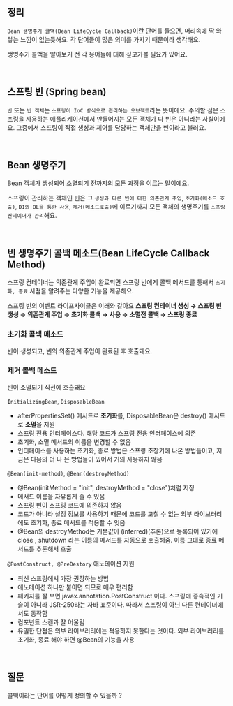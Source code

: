 ## 정리

`Bean 생명주기 콜백(Bean LifeCycle Callback)`이란 단어를 들으면, 머리속에 딱 와닿는 느낌이 없는듯해요. 각 단어들이 많은 의미를 가지기 때문이라 생각해요. 

생명주기 콜백을 알아보기 전 각 용어들에 대해 짚고가볼 필요가 있어요. 

<br>

## 스프링 빈 (Spring bean)

`빈` 또는 `빈 객체`는 `스프링이 IoC 방식으로 관리하는 오브젝트`라는 뜻이에요. 주의할 점은 스프링을 사용하는 애플리케이션에서 만들어지는 모든 객체가 다 빈은 아니라는 사실이에요. 그중에서 스프링이 직접 생성과 제어를 담당하는 객체만을 빈이라고 불러요.

<br>

## Bean 생명주기

Bean 객체가 생성되어 소멸되기 전까지의 모든 과정을 이르는 말이에요. 

스프링이 관리하는 객체인 빈은 그 `생성과 다른 빈에 대한 의존관계 주입`, `초기화(메소드 호출)`, `DI와 DL을 통한 사용`, `제거(메소드호출)`에 이르기까지 모든 객체의 생명주기를 `스프링 컨테이너가 관리`해요. 

<br>

## 빈 생명주기 콜백 메소드(Bean LifeCycle Callback Method)

스프링 컨테이너는 의존관계 주입이 완료되면 스프링 빈에게 콜백 메서드를 통해서 `초기화, 종료` 시점을 알려주는 다양한 기능을 제공해요. 

스프링 빈의 이벤트 라이프사이클은 이래와 같아요
**스프링 컨테이너 생성 → 스프링 빈 생성 → 의존관계 주입 → 초기화 콜백 → 사용 → 소멸전 콜백 → 스프링
종료**

### 초기화 콜백 메소드

빈이 생성되고, 빈의 의존관계 주입이 완료된 후 호출돼요.

### 제거 콜백 메소드

빈이 소멸되기 직전에 호출돼요 

`InitializingBean`, `DisposableBean`

- afterPropertiesSet() 메서드로 **초기화**를, DisposableBean은 destroy() 메서드로 **소멸**을 지원
- 스프링 전용 인터페이스다. 해당 코드가 스프링 전용 인터페이스에 의존
- 초기화, 소멸 메서드의 이름을 변경할 수 없음
- 인터페이스를 사용하는 초기화, 종료 방법은 스프링 초창기에 나온 방법들이고, 지금은 다음의 더 나 은 방법들이 있어서 거의 사용하지 않음

`@Bean(init-method)`, `@Bean(destroyMethod)`

- @Bean(initMethod = "init", destroyMethod = "close")처럼 지정
- 메서드 이름을 자유롭게 줄 수 있음
- 스프링 빈이 스프링 코드에 의존하지 않음
- 코드가 아니라 설정 정보를 사용하기 때문에 코드를 고칠 수 없는 외부 라이브러리에도 초기화, 종료 메서드를 적용할 수 잇음
- @Bean의 destroyMethod는 기본값이 (inferred)(추론)으로 등록되어 있기에 close , shutdown 라는 이름의 메서드를 자동으로 호출해줌. 이름 그대로 종료 메서드를 추론해서 호출

`@PostConstruct, @PreDestory` 애노테이션 지원 

- 최신 스프링에서 가장 권장하는 방법
- 애노테이션 하나만 붙이면 되므로 매우 편리함
- 패키지를 잘 보면 javax.annotation.PostConstruct 이다. 스프링에 종속적인 기술이 아니라 JSR-250라는 자바 표준이다. 따라서 스프링이 아닌 다른 컨테이너에서도 동작함
- 컴포넌트 스캔과 잘 어울림
- 유일한 단점은 외부 라이브러리에는 적용하지 못한다는 것이다. 외부 라이브러리를 초기화, 종료 해야 하면 @Bean의 기능을 사용

<br>

## 질문

콜백이라는 단어를 어떻게 정의할 수 있을까 ?